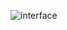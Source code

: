 ![interface](https://github.com/Andreixzc/Pap-smear-CellClassification/assets/90361670/239637d4-6a65-474d-9e00-a8ef6842d894)
